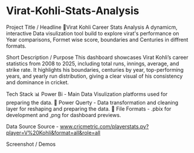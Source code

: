 # Virat-Kohli-Stats-Analysis
Project Title / Headline
🏏Virat Kohli Career Stats Analysis
A dynamicm, interactive Data visulization tool build to explore virat's performance on Year comparisons, Formet wise score, boundaries and Centuries in diffrent formats.

Short Description / Purpose
This dashboard showcases Virat Kohli’s career statistics from 2008 to 2025, including total runs, innings, average, and strike rate. It highlights his boundaries, centuries by year, top-performing years, and yearly run distribution, giving a clear visual of his consistency and dominance in cricket.

Tech Stack 
📊 Power Bi - Main Data Visulization platforms used for preparing the data.
📂 Power Querty - Data transformation and cleaning layer for reshaping and preparing the data.
📂 File Formats - .pbix for development and ,png for dashboard previews.

Data Source
Source - www.cricmetric.com/playerstats.py?player=V%20Kohli&format=all&role=all

Screenshot / Demos



